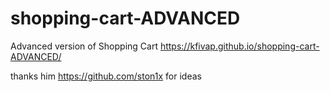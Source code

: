 # shopping-cart-ADVANCED


Advanced version of Shopping Cart
https://kfivap.github.io/shopping-cart-ADVANCED/





thanks him https://github.com/ston1x for ideas
